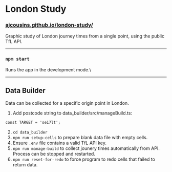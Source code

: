 # London Study
### [ajcousins.github.io/london-study/](https://ajcousins.github.io/london-study/)

Graphic study of London journey times from a single point, using the public TfL API.

---
### `npm start`

Runs the app in the development mode.\

---
## Data Builder
Data can be collected for a specific origin point in London.
1. Add postcode string to  data_builder/src/manageBuild.ts:
```
const TARGET = 'se17lt';
```
2. `cd data_builder` 
3. `npm run setup-cells` to prepare blank data file with empty cells.
4. Ensure `.env` file contains a valid TfL API key.
5. `npm run manage-build` to collect jounery times automatically from API. Process can be stopped and restarted.
6. `npm run reset-for-redo` to force program to redo cells that failed to return data.